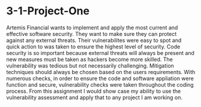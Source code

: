 # 3-1-Project-One

Artemis Financial wants to implement and apply the most current and effective software security. They want to make sure they can protect against any external threats. Their vulnerabilites were easy to spot and quick action to was taken to ensure the highest level of security. Code security is so important because external threats will always be present and new measures must be taken as hackers become more skilled. The vulnerability was tedious but not necessarily challenging. Mitigation techniques should always be chosen based on the users requirements. With numerous checks, in order to ensure the code and software appliation were function and secure, vulnerability checks were taken throughout the coding process. From this assignment I would show case my ability to use the vulnerability assessment and apply that to any project I am working on.

